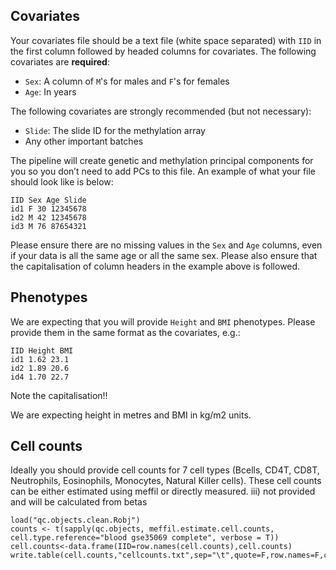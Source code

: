 
## Covariates
Your covariates file should be a text file (white space separated) with `IID` in the first column followed by headed columns for covariates. The following covariates are **required**:

- `Sex`: A column of `M`'s for males and `F`'s for females
- `Age`: In years

The following covariates are strongly recommended (but not necessary):

- `Slide`: The slide ID for the methylation array
- Any other important batches

The pipeline will create genetic and methylation principal components for you so you don’t need to add PCs to this file. An example of what your file should look like is below:

    IID Sex Age Slide
    id1 F 30 12345678
    id2 M 42 12345678
    id3 M 76 87654321

Please ensure there are no missing values in the `Sex` and `Age` columns, even if your data is all the same age or all the same sex. Please also ensure that the capitalisation of column headers in the example above is followed.

## Phenotypes

We are expecting that you will provide `Height` and `BMI` phenotypes. Please provide them in the same format as the covariates, e.g.:

    IID Height BMI
    id1 1.62 23.1
    id2 1.89 20.6
    id4 1.70 22.7

Note the capitalisation!!

We are expecting height in metres and BMI in kg/m2 units.

## Cell counts

Ideally you should provide cell counts for 7 cell types (Bcells, CD4T, CD8T, Neutrophils, Eosinophils, Monocytes, Natural Killer cells). These cell counts can be either estimated using meffil or directly measured. iii) not provided and will be calculated from betas 
```
load("qc.objects.clean.Robj")
counts <- t(sapply(qc.objects, meffil.estimate.cell.counts, cell.type.reference="blood gse35069 complete", verbose = T))
cell.counts<-data.frame(IID=row.names(cell.counts),cell.counts)
write.table(cell.counts,"cellcounts.txt",sep="\t",quote=F,row.names=F,col.names=T)
```